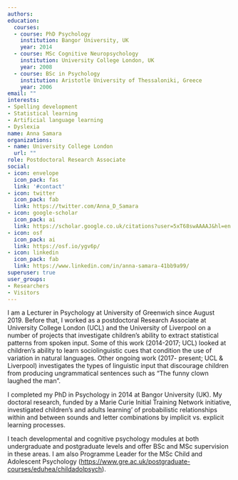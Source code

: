 ```yaml
---
authors:
education:
  courses:
  - course: PhD Psychology
    institution: Bangor University, UK
    year: 2014
  - course: MSc Cognitive Neuropsychology
    institution: University College London, UK
    year: 2008
  - course: BSc in Psychology
    institution: Aristotle University of Thessaloniki, Greece
    year: 2006
email: ""
interests:
- Spelling development
- Statistical learning
- Artificial language learning
- Dyslexia
name: Anna Samara
organizations:
- name: University College London
  url: ""
role: Postdoctoral Research Associate
social:
- icon: envelope
  icon_pack: fas
  link: '#contact'
- icon: twitter
  icon_pack: fab
  link: https://twitter.com/Anna_D_Samara
- icon: google-scholar
  icon_pack: ai
  link: https://scholar.google.co.uk/citations?user=5xT68swAAAAJ&hl=en
- icon: osf
  icon_pack: ai
  link: https://osf.io/ygv6p/
- icon: linkedin
  icon_pack: fab
  link: https://www.linkedin.com/in/anna-samara-41bb9a99/
superuser: true
user_groups:
- Researchers
- Visitors
---
```

I am a Lecturer in Psychology at University of Greenwich since August 2019. Before that, I worked as a postdoctoral Research Associate at University College London (UCL) and the University of Liverpool on a number of projects that investigate children’s ability to extract statistical patterns from spoken input. Some of this work (2014-2017; UCL) looked at children’s ability to learn sociolinguistic cues that condition the use of variation in natural languages. Other ongoing work (2017- present; UCL & Liverpool) investigates the types of linguistic input that discourage children from producing ungrammatical sentences such as “The funny clown laughed the man”.

 I completed my PhD in Psychology in 2014 at Bangor University (UK). My doctoral research, funded by a Marie Curie Initial Training Network initiative, investigated children’s and adults learning’ of probabilistic relationships within and between sounds and letter combinations by implicit vs. explicit learning processes.

I teach developmental and cognitive psychology modules at both undergraduate and postgraduate levels and offer BSc and MSc supervision in these areas. I am also Programme Leader for the MSc Child and Adolescent Psychology (https://www.gre.ac.uk/postgraduate-courses/eduhea/childadolpsych).


